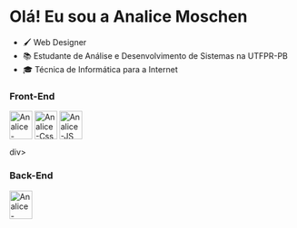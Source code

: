### <h1>Olá! Eu sou a Analice Moschen </h1>

- 🖌 Web Designer
- 📚 Estudante de Análise e Desenvolvimento de Sistemas na UTFPR-PB
- 🎓 Técnica de Informática para a Internet
 
<div>
 <h3>Front-End</h3>
    <img align="center" alt="Analice-Html" height="50" width="40" src="https://cdn.jsdelivr.net/gh/devicons/devicon/icons/html5/html5-plain-wordmark.svg" />
    <img align="center" alt="Analice-Css" height="50" width="40" src="https://cdn.jsdelivr.net/gh/devicons/devicon/icons/css3/css3-plain-wordmark.svg" />      
    <img align="center" alt="Analice-JS" height="50" width="40" src="https://cdn.jsdelivr.net/gh/devicons/devicon/icons/javascript/javascript-plain.svg" />      
</div>

div>
 <h3>Back-End</h3>
    <img align="center" alt="Analice-Java" height="50" width="40" src="https://cdn.jsdelivr.net/gh/devicons/devicon/icons/java/java-original.svg" />
</div>

<!---
AnaliceMM4/AnaliceMM4 is a ✨ special ✨ repository because its `README.md` (this file) appears on your GitHub profile.
You can click the Preview link to take a look at your changes.
--->
